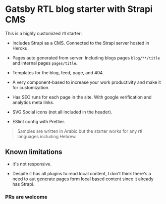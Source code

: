 # Gatsby RTL blog starter with Strapi CMS

This is a highly customized rtl starter:

- Includes Strapi as a CMS. Connected to the Strapi server hosted in Heroku.

- Pages auto generated from server. Including blogs pages `blog/**/title` and
  internal pages `pages/title`.

- Templates for the blog, feed, page, and 404.

- A very component-based to increase your work productivity and make it for
  customization.

- Has SEO runs for each page in the site. With google verification and
  analytics meta links.

- SVG Social icons (not all included in the header).

- ESlint config with Prettier.

> Samples are written in Arabic but the starter works for any rtl languages
> including Hebrew.

## Known limitations

- It's not responsive.

- Despite it has all plugins to read local content, I don't think there's a need
  to aut generate pages form local based content since it already has Strapi.

### PRs are welcome
